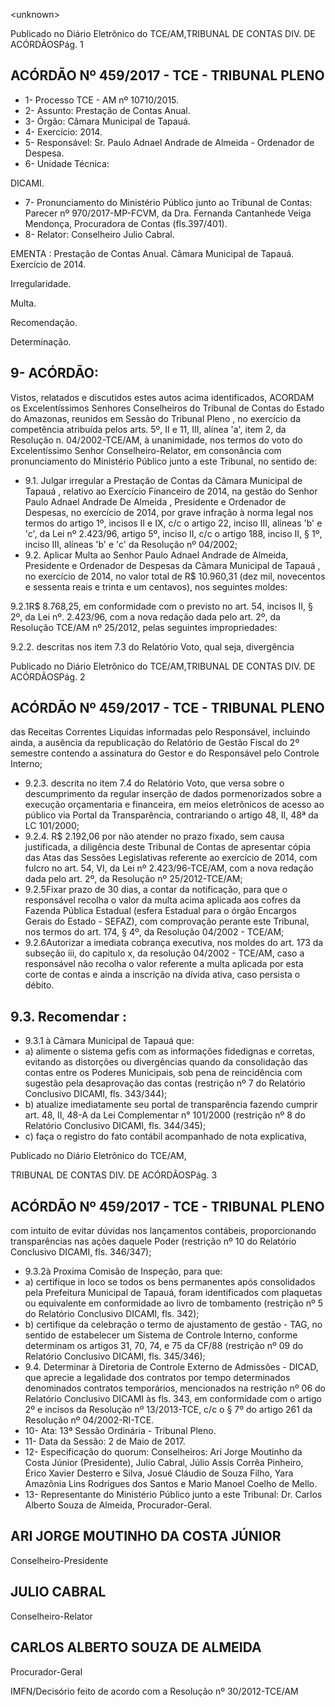 &lt;unknown&gt;

Publicado  no  Diário Eletrônico do TCE/AM,TRIBUNAL DE CONTAS DIV. DE  ACÓRDÃOSPág. 1

## ACÓRDÃO Nº 459/2017 - TCE - TRIBUNAL PLENO

- 1- Processo TCE - AM nº 10710/2015.
- 2- Assunto: Prestação de Contas Anual.
- 3- Órgão: Câmara Municipal de Tapauá.
- 4- Exercício: 2014.
- 5- Responsável: Sr. Paulo Adnael Andrade de Almeida - Ordenador de Despesa.
- 6- Unidade Técnica:

DICAMI.

- 7- Pronunciamento  do Ministério  Público  junto  ao Tribunal  de Contas: Parecer  nº 970/2017-MP-FCVM, da Dra. Fernanda Cantanhede Veiga Mendonça, Procuradora de Contas (fls.397/401).
- 8- Relator: Conselheiro Julio Cabral.

EMENTA : Prestação  de  Contas  Anual.  Câmara Municipal de Tapauá. Exercício de 2014.

Irregularidade.

Multa.

Recomendação.

Determinação.

## 9- ACÓRDÃO:

Vistos, relatados e discutidos estes autos acima identificados, ACORDAM os Excelentíssimos Senhores Conselheiros do Tribunal de Contas do Estado do Amazonas, reunidos em Sessão do Tribunal Pleno , no exercício da competência atribuída pelos arts. 5º,  II e 11,  III, alínea 'a', item 2, da Resolução n. 04/2002-TCE/AM, à unanimidade, nos termos  do  voto  do  Excelentíssimo  Senhor  Conselheiro-Relator,  em consonância com pronunciamento do Ministério Público junto a este Tribunal, no sentido de:

- 9.1. Julgar  irregular a  Prestação  de  Contas  da  Câmara  Municipal  de Tapauá ,  relativo  ao  Exercício Financeiro de  2014, na gestão do Senhor Paulo Adnael Andrade  De Almeida , Presidente e Ordenador de Despesas,  no  exercício  de  2014,  por  grave  infração  à  norma  legal  nos termos do artigo 1º, incisos II e IX, c/c o artigo 22, inciso III, alíneas 'b' e 'c', da Lei nº 2.423/96, artigo 5º, inciso II, c/c o artigo 188, inciso II, § 1º, inciso III, alíneas 'b' e 'c' da Resolução nº 04/2002;
- 9.2. Aplicar Multa ao Senhor Paulo Adnael Andrade de Almeida, Presidente e Ordenador de Despesas da Câmara Municipal de Tapauá ,  no exercício de 2014, no valor total de R$ 10.960,31 (dez mil, novecentos e sessenta reais e trinta e um centavos), nos seguintes moldes:

9.2.1R$ 8.768,25, em conformidade com o previsto no art. 54, incisos II,  § 2º,  da Lei nº.  2.423/96, com a nova redação dada pelo art. 2º, da Resolução TCE/AM nº 25/2012, pelas seguintes impropriedades:

9.2.2. descritas nos  item 7.3 do Relatório Voto, qual seja, divergência

Publicado  no  Diário Eletrônico do TCE/AM,TRIBUNAL DE CONTAS DIV. DE  ACÓRDÃOSPág. 2

## ACÓRDÃO Nº 459/2017 - TCE - TRIBUNAL PLENO

das Receitas Correntes Liquidas informadas pelo Responsável, incluindo  ainda,  a  ausência  da  republicação  do  Relatório  de  Gestão Fiscal do 2º semestre contendo a assinatura do Gestor e do Responsável pelo Controle Interno;

- 9.2.3. descrita  no  item   7.4  do  Relatório  Voto,  que  versa  sobre  o descumprimento da regular inserção de dados pormenorizados sobre a execução orçamentaria e financeira, em meios eletrônicos de  acesso ao público via Portal da Transparência, contrariando o artigo 48, II, 48ª da LC 101/2000;
- 9.2.4. R$  2.192,06  por  não  atender  no  prazo  fixado,  sem  causa justificada, a diligência deste Tribunal de Contas de apresentar cópia das Atas das Sessões Legislativas referente ao exercício de 2014, com fulcro no art. 54, VI, da Lei nº 2.423/96-TCE/AM, com a nova redação dada pelo art. 2º, da Resolução nº 25/2012-TCE/AM;
- 9.2.5Fixar  prazo  de  30  dias,  a  contar  da  notificação,  para  que  o responsável  recolha  o  valor  da  multa  acima  aplicada  aos  cofres  da Fazenda  Pública  Estadual  (esfera  Estadual  para  o  órgão  Encargos Gerais do Estado - SEFAZ), com comprovação perante este Tribunal, nos termos do art. 174, § 4º, da Resolução 04/2002 - TCE/AM;
- 9.2.6Autorizar a imediata cobrança executiva, nos moldes do art. 173 da subseção iii, do capitulo x, da resolução 04/2002 - TCE/AM, caso a responsável  não  recolha  o  valor  referente  a  multa  aplicada  por  esta corte  de  contas  e  ainda  a  inscrição  na  dívida  ativa,  caso  persista  o débito.

## 9.3. Recomendar :

- 9.3.1 à Câmara Municipal de Tapauá que:
- a) alimente o sistema gefis com as informações fidedignas e corretas, evitando  as  distorções  ou  divergências  quando  da  consolidação  das contas  entre  os  Poderes  Municipais,  sob  pena  de  reincidência  com sugestão  pela  desaprovação  das  contas  (restrição  nº  7  do  Relatório Conclusivo DICAMI, fls. 343/344);
- b) atualize imediatamente seu portal de transparência fazendo cumprir art.  48,  II,  48-A  da  Lei  Complementar n° 101/2000 (restrição nº 8 do Relatório Conclusivo DICAMI, fls. 344/345);
- c) faça  o  registro  do  fato contábil  acompanhado  de  nota  explicativa,

Publicado  no  Diário Eletrônico do TCE/AM,

TRIBUNAL DE CONTAS DIV. DE  ACÓRDÃOSPág. 3

## ACÓRDÃO Nº 459/2017 - TCE - TRIBUNAL PLENO

com intuito de evitar dúvidas nos lançamentos contábeis, proporcionando transparências nas ações daquele Poder (restrição nº 10 do Relatório Conclusivo DICAMI, fls. 346/347);

- 9.3.2à Proxima Comisão de Inspeção, para que:
- a) certifique in loco se todos os bens permanentes após consolidados pela Prefeitura Municipal de Tapauá, foram identificados com plaquetas ou equivalente  em conformidade ao  livro de tombamento (restrição nº 5 do Relatório Conclusivo DICAMI, fls. 342);
- b) certifique da celebração o termo de ajustamento de gestão - TAG, no sentido de estabelecer um Sistema de Controle Interno, conforme determinam os artigos 31, 70, 74, e 75 da CF/88 (restrição nº 09 do Relatório Conclusivo DICAMI, fls. 345/346);
- 9.4. Determinar à  Diretoria de Controle Externo de Admissões - DICAD, que aprecie a legalidade dos contratos por tempo determinados denominados contratos  temporários,  mencionados  na  restrição  nº  06  do  Relatório Conclusivo DICAMI às fls. 343, em conformidade com o artigo 2º e incisos da Resolução nº 13/2013-TCE, c/c o § 7º do artigo 261 da Resolução nº 04/2002-RI-TCE.
- 10-  Ata: 13ª Sessão Ordinária - Tribunal Pleno.
- 11-  Data da Sessão: 2 de Maio de 2017.
- 12-  Especificação  do  quorum: Conselheiros: Ari Jorge  Moutinho  da  Costa  Júnior (Presidente), Julio Cabral,  Júlio Assis Corrêa Pinheiro, Érico Xavier Desterro e Silva, Josué  Cláudio  de  Souza  Filho,  Yara  Amazônia  Lins  Rodrigues  dos  Santos  e  Mario Manoel Coelho de Mello.
- 13-  Representante  do  Ministério  Público  junto  a  este Tribunal: Dr. Carlos  Alberto Souza de Almeida, Procurador-Geral.

## ARI JORGE MOUTINHO DA COSTA JÚNIOR

Conselheiro-Presidente

## JULIO CABRAL

Conselheiro-Relator

## CARLOS ALBERTO SOUZA DE ALMEIDA

Procurador-Geral

IMFN/Decisório feito de acordo com a Resolução nº 30/2012-TCE/AM